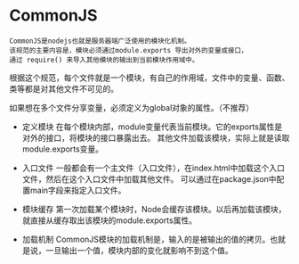 # CommonJS

    CommonJS是nodejs也就是服务器端广泛使用的模块化机制。 
    该规范的主要内容是，模块必须通过module.exports 导出对外的变量或接口，
    通过 require() 来导入其他模块的输出到当前模块作用域中。
    
根据这个规范，每个文件就是一个模块，有自己的作用域，文件中的变量、函数、类等都是对其他文件不可见的。

如果想在多个文件分享变量，必须定义为global对象的属性。（不推荐）

- 定义模块
在每个模块内部，module变量代表当前模块。它的exports属性是对外的接口，将模块的接口暴露出去。
其他文件加载该模块，实际上就是读取module.exports变量。

- 入口文件
一般都会有一个主文件（入口文件），在index.html中加载这个入口文件，然后在这个入口文件中加载其他文件。
可以通过在package.json中配置main字段来指定入口文件。

- 模块缓存
第一次加载某个模块时，Node会缓存该模块。以后再加载该模块，就直接从缓存取出该模块的module.exports属性。

- 加载机制
CommonJS模块的加载机制是，输入的是被输出的值的拷贝。也就是说，一旦输出一个值，模块内部的变化就影响不到这个值。
